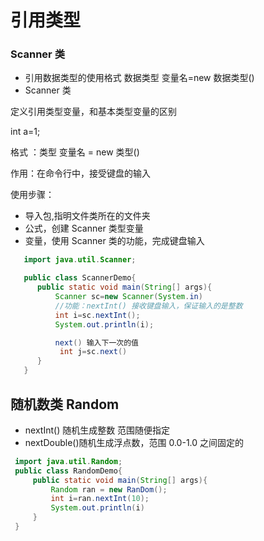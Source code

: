 # 引用类型

### Scanner 类

- 引用数据类型的使用格式 数据类型 变量名=new 数据类型()
- Scanner 类

定义引用类型变量，和基本类型变量的区别

int a=1;

格式 ：类型 变量名 = new 类型()

作用：在命令行中，接受键盘的输入

使用步骤：

- 导入包,指明文件类所在的文件夹
- 公式，创建 Scanner 类型变量
- 变量，使用 Scanner 类的功能，完成键盘输入

```java
   import java.util.Scanner;

   public class ScannerDemo{
      public static void main(String[] args){
          Scanner sc=new Scanner(System.in)
          //功能：nextInt() 接收键盘输入，保证输入的是整数
          int i=sc.nextInt();
          System.out.println(i);

          next() 输入下一次的值
           int j=sc.next()
      }
   }

```

## 随机数类 Random

- nextInt() 随机生成整数 范围随便指定
- nextDouble()随机生成浮点数，范围 0.0-1.0 之间固定的

```java
 import java.util.Random;
 public class RandomDemo{
     public static void main(String[] args){
         Random ran = new RanDom();
         int i=ran.nextInt(10);
         System.out.println(i)
     }
 }
```
